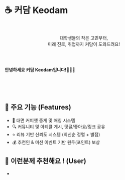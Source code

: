 
# ☕️ 커담 Keodam

</br>

<P align="center"> 
  대학생들의 작은 고민부터, </br>
  미래 진로, 취업까지 커담이 도와드려요! </P>

</br>
</br>

**안녕하세요 커담 Keodam입니다!🙋🏻‍♀️**


</br></br></br>


## 🚀 주요 기능 (Features)

- 💬 대면 커피챗 중계 및 매칭 시스템
- 🔍 커뮤니티 및 아티클 게시, 댓글/좋아요/링크 공유
- ⭐️ 리뷰 기반 신뢰도 시스템 (최신순 정렬 + 별점)
- 💰 추천인 & 미션 이벤트 기반 원두(포인트) 보상


## 🤔 이런분께 추천해요 ! (User)

-
